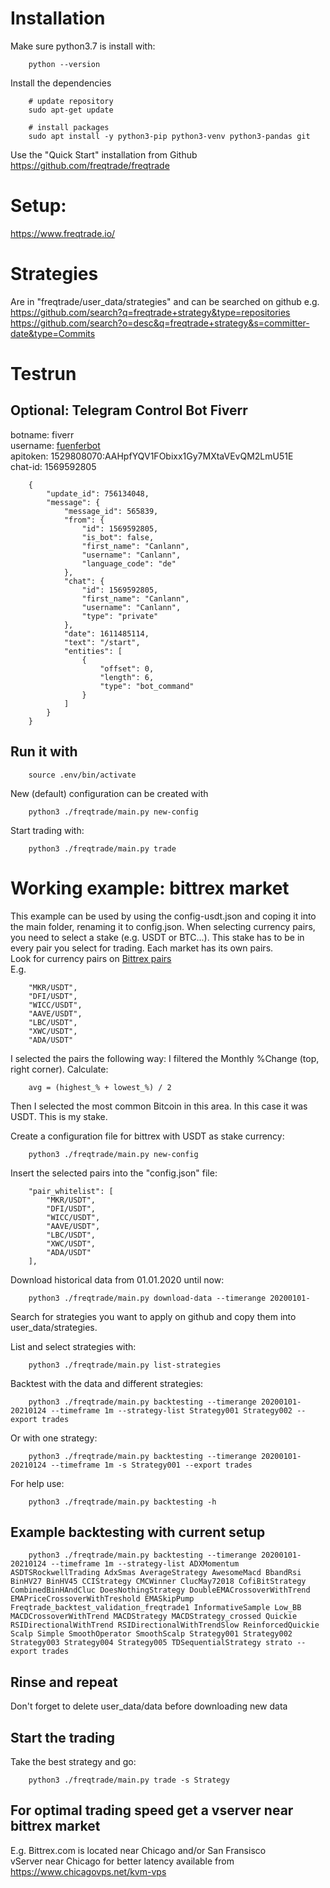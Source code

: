 # Installation
Make sure python3.7 is install with: <br>

        python --version

Install the dependencies <br>
        
        # update repository
        sudo apt-get update
        
        # install packages
        sudo apt install -y python3-pip python3-venv python3-pandas git

Use the "Quick Start" installation from Github
https://github.com/freqtrade/freqtrade

# Setup:
https://www.freqtrade.io/

# Strategies
Are in "freqtrade/user_data/strategies" and can be searched on github e.g. <br>
https://github.com/search?q=freqtrade+strategy&type=repositories <br>
https://github.com/search?o=desc&q=freqtrade+strategy&s=committer-date&type=Commits

# Testrun

## Optional: Telegram Control Bot Fiverr

botname: fiverr <br>
username: <a href="https://t.me/fuenferbot">fuenferbot</a><br>
apitoken: 1529808070:AAHpfYQV1FObixx1Gy7MXtaVEvQM2LmU51E <br>
chat-id: 1569592805 <br>

        {
            "update_id": 756134048,
            "message": {
                "message_id": 565839,
                "from": {
                    "id": 1569592805,
                    "is_bot": false,
                    "first_name": "Canlann",
                    "username": "Canlann",
                    "language_code": "de"
                },
                "chat": {
                    "id": 1569592805,
                    "first_name": "Canlann",
                    "username": "Canlann",
                    "type": "private"
                },
                "date": 1611485114,
                "text": "/start",
                "entities": [
                    {
                        "offset": 0,
                        "length": 6,
                        "type": "bot_command"
                    }
                ]
            }
        }

## Run it with

        source .env/bin/activate

New (default) configuration can be created with 

        python3 ./freqtrade/main.py new-config

Start trading with:

        python3 ./freqtrade/main.py trade


# Working example: bittrex market
This example can be used by using the config-usdt.json and coping it into the main folder, renaming it to config.json.
When selecting currency pairs, you need to select a stake (e.g. USDT or BTC...). This stake has to be in every pair you select for trading. Each market has its own pairs.<br>
Look for currency pairs on <a href="https://www.cryptometer.io/list/bittrex">Bittrex pairs</a><br>
E.g.<br>

        "MKR/USDT",
        "DFI/USDT",
        "WICC/USDT",
        "AAVE/USDT",
        "LBC/USDT",
        "XWC/USDT",
        "ADA/USDT"

I selected the pairs the following way: I filtered the Monthly %Change (top, right corner). Calculate:

        avg = (highest_% + lowest_%) / 2

Then I selected the most common Bitcoin in this area. In this case it was USDT. This is my stake.

Create a configuration file for bittrex with USDT as stake currency: <br>

        python3 ./freqtrade/main.py new-config

Insert the selected pairs into the "config.json" file: <br>

        "pair_whitelist": [
            "MKR/USDT",
            "DFI/USDT",
            "WICC/USDT",
            "AAVE/USDT",
            "LBC/USDT",
            "XWC/USDT",
            "ADA/USDT"
        ],

Download historical data from 01.01.2020 until now: <br>

        python3 ./freqtrade/main.py download-data --timerange 20200101-

Search for strategies you want to apply on github and copy them into user_data/strategies. <br>

List and select strategies with: <br>

        python3 ./freqtrade/main.py list-strategies

Backtest with the data and different strategies: <br>

        python3 ./freqtrade/main.py backtesting --timerange 20200101-20210124 --timeframe 1m --strategy-list Strategy001 Strategy002 --export trades

        
Or with one strategy: <br>

        python3 ./freqtrade/main.py backtesting --timerange 20200101-20210124 --timeframe 1m -s Strategy001 --export trades

For help use: <br>

        python3 ./freqtrade/main.py backtesting -h

## Example backtesting with current setup

        python3 ./freqtrade/main.py backtesting --timerange 20200101-20210124 --timeframe 1m --strategy-list ADXMomentum ASDTSRockwellTrading AdxSmas AverageStrategy AwesomeMacd BbandRsi BinHV27 BinHV45 CCIStrategy CMCWinner ClucMay72018 CofiBitStrategy CombinedBinHAndCluc DoesNothingStrategy DoubleEMACrossoverWithTrend EMAPriceCrossoverWithTreshold EMASkipPump Freqtrade_backtest_validation_freqtrade1 InformativeSample Low_BB MACDCrossoverWithTrend MACDStrategy MACDStrategy_crossed Quickie RSIDirectionalWithTrend RSIDirectionalWithTrendSlow ReinforcedQuickie Scalp Simple SmoothOperator SmoothScalp Strategy001 Strategy002 Strategy003 Strategy004 Strategy005 TDSequentialStrategy strato --export trades



## Rinse and repeat
Don't forget to delete user_data/data before downloading new data

## Start the trading
Take the best strategy and go: <br>

        python3 ./freqtrade/main.py trade -s Strategy

## For optimal trading speed get a vserver near bittrex market
E.g. Bittrex.com is located near Chicago and/or San Fransisco<br>
vServer near Chicago for better latency available from https://www.chicagovps.net/kvm-vps <br>

